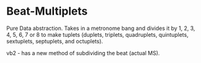 # Beat-Multiplets
Pure Data abstraction. Takes in a metronome bang and divides it by 1, 2, 3, 4, 5, 6, 7 or 8 to make tuplets (duplets, triplets, quadruplets, quintuplets, sextuplets, septuplets, and octuplets).

vb2 - has a new method of subdividing the beat (actual MS).
